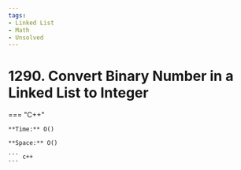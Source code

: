 ```yaml
---
tags:
- Linked List
- Math
- Unsolved
---
```



# 1290. Convert Binary Number in a Linked List to Integer

=== "C++"

    **Time:** O()

    **Space:** O()

    ``` c++
    ```